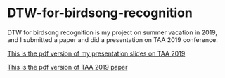 # DTW-for-birdsong-recognition
DTW for birdsong recognition is my project on summer vacation in 2019, and I submitted a paper and did a presentation on TAA 2019 conference.

[This is the pdf version of my presentation slides on TAA 2019](https://github.com/jennyjennie/DTW-for-birdsong-recognition/blob/master/TAA2019%20presentation%20(images).pdf)

[This is the pdf version of TAA 2019 paper](https://github.com/jennyjennie/DTW-for-birdsong-recognition/blob/master/TAA2019%20full%20paper.pdf)
